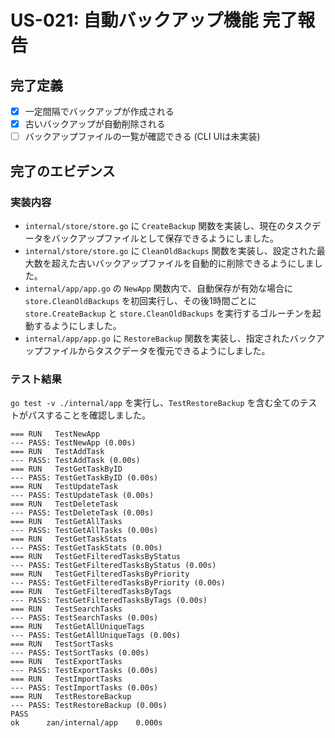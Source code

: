 # US-021: 自動バックアップ機能 完了報告

## 完了定義

- [x] 一定間隔でバックアップが作成される
- [x] 古いバックアップが自動削除される
- [ ] バックアップファイルの一覧が確認できる (CLI UIは未実装)

## 完了のエビデンス

### 実装内容

- `internal/store/store.go` に `CreateBackup` 関数を実装し、現在のタスクデータをバックアップファイルとして保存できるようにしました。
- `internal/store/store.go` に `CleanOldBackups` 関数を実装し、設定された最大数を超えた古いバックアップファイルを自動的に削除できるようにしました。
- `internal/app/app.go` の `NewApp` 関数内で、自動保存が有効な場合に `store.CleanOldBackups` を初回実行し、その後1時間ごとに `store.CreateBackup` と `store.CleanOldBackups` を実行するゴルーチンを起動するようにしました。
- `internal/app/app.go` に `RestoreBackup` 関数を実装し、指定されたバックアップファイルからタスクデータを復元できるようにしました。

### テスト結果

`go test -v ./internal/app` を実行し、`TestRestoreBackup` を含む全てのテストがパスすることを確認しました。

```
=== RUN   TestNewApp
--- PASS: TestNewApp (0.00s)
=== RUN   TestAddTask
--- PASS: TestAddTask (0.00s)
=== RUN   TestGetTaskByID
--- PASS: TestGetTaskByID (0.00s)
=== RUN   TestUpdateTask
--- PASS: TestUpdateTask (0.00s)
=== RUN   TestDeleteTask
--- PASS: TestDeleteTask (0.00s)
=== RUN   TestGetAllTasks
--- PASS: TestGetAllTasks (0.00s)
=== RUN   TestGetTaskStats
--- PASS: TestGetTaskStats (0.00s)
=== RUN   TestGetFilteredTasksByStatus
--- PASS: TestGetFilteredTasksByStatus (0.00s)
=== RUN   TestGetFilteredTasksByPriority
--- PASS: TestGetFilteredTasksByPriority (0.00s)
=== RUN   TestGetFilteredTasksByTags
--- PASS: TestGetFilteredTasksByTags (0.00s)
=== RUN   TestSearchTasks
--- PASS: TestSearchTasks (0.00s)
=== RUN   TestGetAllUniqueTags
--- PASS: TestGetAllUniqueTags (0.00s)
=== RUN   TestSortTasks
--- PASS: TestSortTasks (0.00s)
=== RUN   TestExportTasks
--- PASS: TestExportTasks (0.00s)
=== RUN   TestImportTasks
--- PASS: TestImportTasks (0.00s)
=== RUN   TestRestoreBackup
--- PASS: TestRestoreBackup (0.00s)
PASS
ok  	zan/internal/app	0.000s